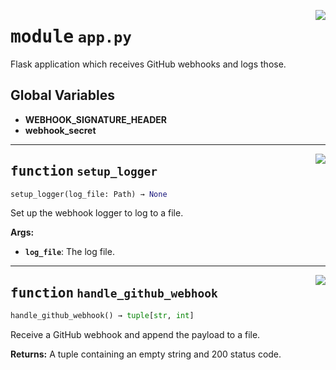 <!-- markdownlint-disable -->

<a href="../webhook_router/app.py#L0"><img align="right" style="float:right;" src="https://img.shields.io/badge/-source-cccccc?style=flat-square"></a>

# <kbd>module</kbd> `app.py`
Flask application which receives GitHub webhooks and logs those. 

**Global Variables**
---------------
- **WEBHOOK_SIGNATURE_HEADER**
- **webhook_secret**

---

<a href="../webhook_router/app.py#L27"><img align="right" style="float:right;" src="https://img.shields.io/badge/-source-cccccc?style=flat-square"></a>

## <kbd>function</kbd> `setup_logger`

```python
setup_logger(log_file: Path) → None
```

Set up the webhook logger to log to a file. 



**Args:**
 
 - <b>`log_file`</b>:  The log file. 


---

<a href="../webhook_router/app.py#L55"><img align="right" style="float:right;" src="https://img.shields.io/badge/-source-cccccc?style=flat-square"></a>

## <kbd>function</kbd> `handle_github_webhook`

```python
handle_github_webhook() → tuple[str, int]
```

Receive a GitHub webhook and append the payload to a file. 



**Returns:**
  A tuple containing an empty string and 200 status code. 


